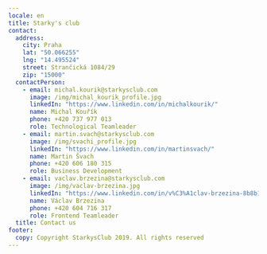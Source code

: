 ```yaml
---
locale: en
title: Starky's club
contact:
  address:
    city: Praha
    lat: "50.066255"
    lng: "14.495524"
    street: Strančická 1084/29
    zip: "15000"
  contactPerson:
    - email: michal.kourik@starkysclub.com
      image: /img/michal_kourik_profile.jpg
      linkedIn: "https://www.linkedin.com/in/michalkourik/"
      name: Michal Kouřík
      phone: ‭+420 737 977 013‬
      role: Technological Teamleader
    - email: martin.svach@starkysclub.com
      image: /img/svachi_profile.jpg
      linkedIn: "https://www.linkedin.com/in/martinsvach/"
      name: Martin Švach
      phone: +420 ‭606 180 315‬
      role: Business Development
    - email: vaclav.brzezina@starkysclub.com
      image: /img/vaclav-brzezina.jpg
      linkedIn: "https://www.linkedin.com/in/v%C3%A1clav-brzezina-8b8b14107/"
      name: Václav Brzezina
      phone: ‭+420 604 716 317‬
      role: Frontend Teamleader
  title: Contact us
footer:
  copy: Copyright StarkysClub 2019. All rights reserved
---
```

